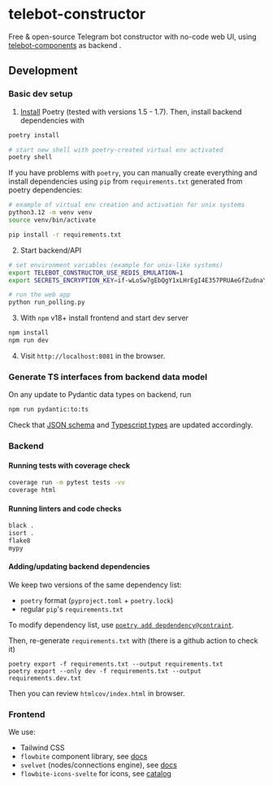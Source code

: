 # telebot-constructor

Free & open-source Telegram bot constructor with no-code web UI, using
[telebot-components](https://github.com/bots-against-war/telebot-components) as backend .

## Development

### Basic dev setup

1. [Install](https://python-poetry.org/docs/) Poetry (tested with versions 1.5 - 1.7). Then, install
   backend dependencies with

```bash
poetry install

# start new shell with poetry-created virtual env activated
poetry shell
```

If you have problems with `poetry`, you can manually create everything and install dependencies using `pip`
from `requirements.txt` generated from poetry dependencies:

```bash
# example of virtual env creation and activation for unix systems
python3.12 -m venv venv
source venv/bin/activate

pip install -r requirements.txt
```

2. Start backend/API

```sh
# set environment variables (example for unix-like systems)
export TELEBOT_CONSTRUCTOR_USE_REDIS_EMULATION=1
export SECRETS_ENCRYPTION_KEY=if-wLoSw7gEbQgY1xLHrEgI4E357PRUAeGfZudnaYu0=  # dummy value

# run the web app
python run_polling.py
```

3. With `npm` v18+ install frontend and start dev server

```bash
npm install
npm run dev
```

4. Visit `http://localhost:8081` in the browser.

### Generate TS interfaces from backend data model

On any update to Pydantic data types on backend, run

```bash
npm run pydantic:to:ts
```

Check that [JSON schema](data/schema.json) and
[Typescript types](frontend/src/api/types.ts) are updated accordingly.

### Backend

#### Running tests with coverage check

```bash
coverage run -m pytest tests -vv
coverage html
```

#### Running linters and code checks

```bash
black .
isort .
flake8
mypy
```

#### Adding/updating backend dependencies

We keep two versions of the same dependency list:
- `poetry` format (`pyproject.toml` + `poetry.lock`)
- regular `pip`'s `requirements.txt`

To modify dependency list, use
[`poetry add depdendency@contraint`](https://python-poetry.org/docs/cli/#add).

Then, re-generate `requirements.txt` with (there is a github action to check it)

```shell
poetry export -f requirements.txt --output requirements.txt 
poetry export --only dev -f requirements.txt --output requirements.dev.txt 
```

Then you can review `htmlcov/index.html` in browser.

### Frontend

We use:
- Tailwind CSS
- `flowbite` component library, see [docs](https://flowbite-svelte.com/docs/pages/introduction)
- `svelvet` (nodes/connections engine), see [docs](https://svelvet.mintlify.app/introduction)
- `flowbite-icons-svelte` for icons, see [catalog](https://flowbite-svelte-icons.vercel.app/solid)
